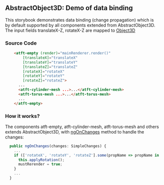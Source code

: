 ## AbstractObject3D: Demo of data binding

This storybook demonstrates data binding (change propagation) which is by default supported by all components extended from AbstractObject3D.
The input fields translateX-Z, rotateX-Z are mapped to [Object3D](https://threejs.org/docs/#api/en/core/Object3D) 

### Source Code

```html
    <atft-empty (render)="mainRenderer.render()"
        [translateX]="translateX"
        [translateY]="translateY"
        [translateZ]="translateZ"
        [rotateX]="rotateX"
        [rotateY]="rotateY"
        [rotateZ]="rotateZ">
      ...
      <atft-cylinder-mesh ...>...</atft-cylinder-mesh>
      <atft-torus-mesh ...>...</atft-torus-mesh>
      ...
    </atft-empty>
```

### How it works?
The components atft-empty, atft-cylinder-mesh, atft-torus-mesh and others extends AbstractObject3D, with [ngOnChanges](https://angular.io/api/core/OnChanges) method to handle the changes:
 
```javascript
  public ngOnChanges(changes: SimpleChanges) {
    ...
    if (['rotateX', 'rotateY', 'rotateZ'].some(propName => propName in changes)) {
      this.applyRotation();
      mustRerender = true;
    }
    ...
  }
```
